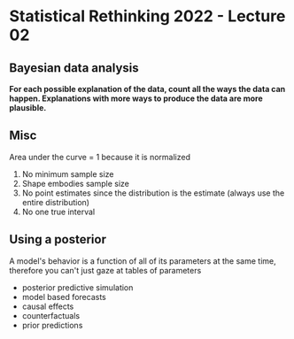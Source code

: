# Statistical Rethinking 2022 - Lecture 02

## Bayesian data analysis


**For each possible explanation of the data, count all the ways the data can happen. Explanations with more ways to produce the data are more plausible.**


## Misc

Area under the curve = 1 because it is normalized 

1. No minimum sample size
2. Shape embodies sample size
3. No point estimates since the distribution is the estimate (always use the entire distribution)
4. No one true interval

## Using a posterior

A model's behavior is a function of all of its parameters at the same time, therefore you can't just gaze at tables of parameters

* posterior predictive simulation
* model based forecasts
* causal effects
* counterfactuals
* prior predictions


